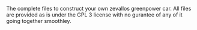 The complete files to construct your own zevallos greenpower car. All files are provided as is under the GPL 3 license with no gurantee of any of it going together smoothley. 
